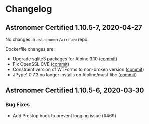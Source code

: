 # Changelog

Astronomer Certified 1.10.5-7, 2020-04-27
--------------------------------------------

No changes in `astronomer/airflow` repo.

Dockerfile changes are:

- Upgrade sqlite3 packages for Alpine 3.10  ([commit](https://github.com/astronomer/ap-airflow/commit/2f29d493259cddd487bcc306b829a4ec4a74f35e))
- Fix OpenSSL CVE ([commit](https://github.com/astronomer/ap-airflow/commit/6de11c2c87e78b7a3171d8fb222c7278fcb673c9))
- Constraint version of WTForms to non-broken version ([commit](https://github.com/astronomer/ap-airflow/commit/3cd34236f8a7214434dc313af525160133520bcb))
- JPype1 0.7.3 no longer installs on Alpline/musl-libc ([commit](https://github.com/astronomer/ap-airflow/commit/44164ba40cd1878cabeec5edc32fe0a7bb7a8e0d))


Astronomer Certified 1.10.5-6, 2020-03-30
-----------------------------------------------

### Bug Fixes

- Add Prestop hook to prevent logging issue (#469)
